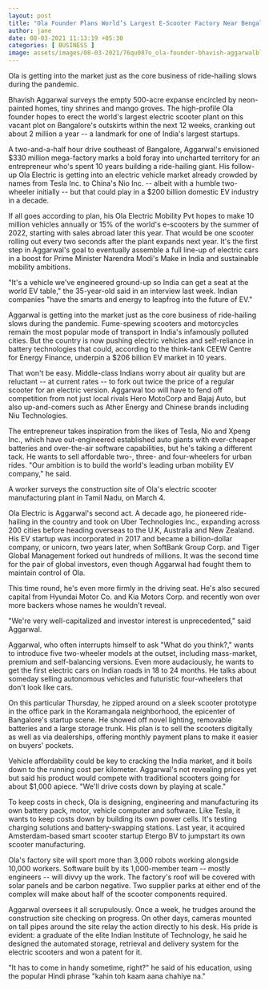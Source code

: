 ```yaml
---
layout: post
title: "Ola Founder Plans World’s Largest E-Scooter Factory Near Bengaluru"
author: jane 
date: 08-03-2021 11:13:19 +05:30 
categories: [ BUSINESS ] 
image: assets/images/08-03-2021/76qu087o_ola-founder-bhavish-aggarwalbloomberg-_625x300_08_March_21.jpg
---
```

Ola is getting into the market just as the core business of ride-hailing slows during the pandemic.

Bhavish Aggarwal surveys the empty 500-acre expanse encircled by neon-painted homes, tiny shrines and mango groves. The high-profile Ola founder hopes to erect the world's largest electric scooter plant on this vacant plot on Bangalore's outskirts within the next 12 weeks, cranking out about 2 million a year -- a landmark for one of India's largest startups.

A two-and-a-half hour drive southeast of Bangalore, Aggarwal's envisioned $330 million mega-factory marks a bold foray into uncharted territory for an entrepreneur who's spent 10 years building a ride-hailing giant. His follow-up Ola Electric is getting into an electric vehicle market already crowded by names from Tesla Inc. to China's Nio Inc. -- albeit with a humble two-wheeler initially -- but that could play in a $200 billion domestic EV industry in a decade.

If all goes according to plan, his Ola Electric Mobility Pvt hopes to make 10 million vehicles annually or 15% of the world's e-scooters by the summer of 2022, starting with sales abroad later this year. That would be one scooter rolling out every two seconds after the plant expands next year. It's the first step in Aggarwal's goal to eventually assemble a full line-up of electric cars in a boost for Prime Minister Narendra Modi's Make in India and sustainable mobility ambitions.

"It's a vehicle we've engineered ground-up so India can get a seat at the world EV table," the 35-year-old said in an interview last week. Indian companies "have the smarts and energy to leapfrog into the future of EV."

Aggarwal is getting into the market just as the core business of ride-hailing slows during the pandemic. Fume-spewing scooters and motorcycles remain the most popular mode of transport in India's infamously polluted cities. But the country is now pushing electric vehicles and self-reliance in battery technologies that could, according to the think-tank CEEW Centre for Energy Finance, underpin a $206 billion EV market in 10 years.

That won't be easy. Middle-class Indians worry about air quality but are reluctant -- at current rates -- to fork out twice the price of a regular scooter for an electric version. Aggarwal too will have to fend off competition from not just local rivals Hero MotoCorp and Bajaj Auto, but also up-and-comers such as Ather Energy and Chinese brands including Niu Technologies.

The entrepreneur takes inspiration from the likes of Tesla, Nio and Xpeng Inc., which have out-engineered established auto giants with ever-cheaper batteries and over-the-air software capabilities, but he's taking a different tack. He wants to sell affordable two-, three- and four-wheelers for urban rides. "Our ambition is to build the world's leading urban mobility EV company," he said.

A worker surveys the construction site of Ola's electric scooter manufacturing plant in Tamil Nadu, on March 4.

Ola Electric is Aggarwal's second act. A decade ago, he pioneered ride-hailing in the country and took on Uber Technologies Inc., expanding across 200 cities before heading overseas to the U.K, Australia and New Zealand. His EV startup was incorporated in 2017 and became a billion-dollar company, or unicorn, two years later, when SoftBank Group Corp. and Tiger Global Management forked out hundreds of millions. It was the second time for the pair of global investors, even though Aggarwal had fought them to maintain control of Ola.

This time round, he's even more firmly in the driving seat. He's also secured capital from Hyundai Motor Co. and Kia Motors Corp. and recently won over more backers whose names he wouldn't reveal.

"We're very well-capitalized and investor interest is unprecedented," said Aggarwal.

Aggarwal, who often interrupts himself to ask "What do you think?," wants to introduce five two-wheeler models at the outset, including mass-market, premium and self-balancing versions. Even more audaciously, he wants to get the first electric cars on Indian roads in 18 to 24 months. He talks about someday selling autonomous vehicles and futuristic four-wheelers that don't look like cars.

On this particular Thursday, he zipped around on a sleek scooter prototype in the office park in the Koramangala neighborhood, the epicenter of Bangalore's startup scene. He showed off novel lighting, removable batteries and a large storage trunk. His plan is to sell the scooters digitally as well as via dealerships, offering monthly payment plans to make it easier on buyers' pockets.

Vehicle affordability could be key to cracking the India market, and it boils down to the running cost per kilometer. Aggarwal's not revealing prices yet but said his product would compete with traditional scooters going for about $1,000 apiece. "We'll drive costs down by playing at scale."

To keep costs in check, Ola is designing, engineering and manufacturing its own battery pack, motor, vehicle computer and software. Like Tesla, it wants to keep costs down by building its own power cells. It's testing charging solutions and battery-swapping stations. Last year, it acquired Amsterdam-based smart scooter startup Etergo BV to jumpstart its own scooter manufacturing.

Ola's factory site will sport more than 3,000 robots working alongside 10,000 workers. Software built by its 1,000-member team -- mostly engineers -- will divvy up the work. The factory's roof will be covered with solar panels and be carbon negative. Two supplier parks at either end of the complex will make about half of the scooter components required.

Aggarwal oversees it all scrupulously. Once a week, he trudges around the construction site checking on progress. On other days, cameras mounted on tall pipes around the site relay the action directly to his desk. His pride is evident: a graduate of the elite Indian Institute of Technology, he said he designed the automated storage, retrieval and delivery system for the electric scooters and won a patent for it.

"It has to come in handy sometime, right?" he said of his education, using the popular Hindi phrase "kahin toh kaam aana chahiye na."